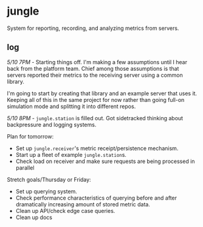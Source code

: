 # jungle

System for reporting, recording, and analyzing metrics from servers.

## log

*5/10 7PM -* Starting things off. I'm making a few assumptions until I hear back from the platform team. Chief among those assumptions is that servers reported their metrics to the receiving server using a common library.

I'm going to start by creating that library and an example server that uses it. Keeping all of this in the same project for now rather than going full-on simulation mode and splitting it into different repos.

*5/10 8PM -* `jungle.station` is filled out. Got sidetracked thinking about backpressure and logging systems. 

Plan for tomorrow:
- Set up `jungle.receiver`'s metric receipt/persistence mechanism. 
- Start up a fleet of example `jungle.station`s.
- Check load on receiver and make sure requests are being processed in parallel

Stretch goals/Thursday or Friday:
- Set up querying system.
- Check performance characteristics of querying before and after dramatically increasing amount of stored metric data.
- Clean up API/check edge case queries.
- Clean up docs

